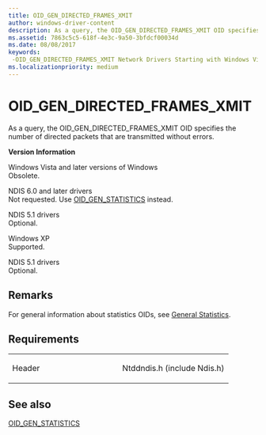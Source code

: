```yaml
---
title: OID_GEN_DIRECTED_FRAMES_XMIT
author: windows-driver-content
description: As a query, the OID_GEN_DIRECTED_FRAMES_XMIT OID specifies the number of directed packets that are transmitted without errors.
ms.assetid: 7863c5c5-618f-4e3c-9a50-3bfdcf00034d
ms.date: 08/08/2017
keywords: 
 -OID_GEN_DIRECTED_FRAMES_XMIT Network Drivers Starting with Windows Vista
ms.localizationpriority: medium
---
```


# OID\_GEN\_DIRECTED\_FRAMES\_XMIT


As a query, the OID\_GEN\_DIRECTED\_FRAMES\_XMIT OID specifies the number of directed packets that are transmitted without errors.

**Version Information**

<a href="" id="windows-vista-and-later-versions-of-windows"></a>Windows Vista and later versions of Windows  
Obsolete.

<a href="" id="ndis-6-0-and-later-drivers"></a>NDIS 6.0 and later drivers  
Not requested. Use [OID\_GEN\_STATISTICS](oid-gen-statistics.md) instead.

<a href="" id="ndis-5-1-drivers"></a>NDIS 5.1 drivers  
Optional.

<a href="" id="windows-xp"></a>Windows XP  
Supported.

<a href="" id="ndis-5-1-drivers"></a>NDIS 5.1 drivers  
Optional.

Remarks
-------

For general information about statistics OIDs, see [General Statistics](https://msdn.microsoft.com/library/windows/hardware/ff552485).

Requirements
------------

<table>
<colgroup>
<col width="50%" />
<col width="50%" />
</colgroup>
<tbody>
<tr class="odd">
<td><p>Header</p></td>
<td>Ntddndis.h (include Ndis.h)</td>
</tr>
</tbody>
</table>

## See also


[OID\_GEN\_STATISTICS](oid-gen-statistics.md)

 

 




